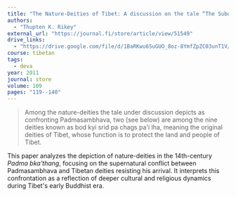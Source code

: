 ```yaml
---
title: "The Nature-Deities of Tibet: A discussion on the tale “The Subduing and Putting under Oath of Tibet’s Malignant lha 'dre” in *Padma bka' thang*"
authors:
  - "Thupten K. Rikey"
external_url: "https://journal.fi/store/article/view/51549"
drive_links:
  - "https://drive.google.com/file/d/1BaRKwu6SuGUO_8oz-8YmfZpZC03unT1V/view?usp=sharing"
course: tibetan
tags:
  - deva
year: 2011
journal: store
volume: 109
pages: "119--140"
---
```


>Among the nature-deities the tale under discussion depicts as confronting
Padmasambhava, two (see below) are among the nine deities known as bod kyi
srid pa chags pa'i lha, meaning the original deities of Tibet, whose function is to
protect the land and people of Tibet.

This paper analyzes the depiction of nature-deities in the 14th-century *Padma bka'thang*, focusing on the supernatural conflict between Padmasambhava and Tibetan deities resisting his arrival. It interprets this confrontation as a reflection of deeper cultural and religious dynamics during Tibet's early Buddhist era.
